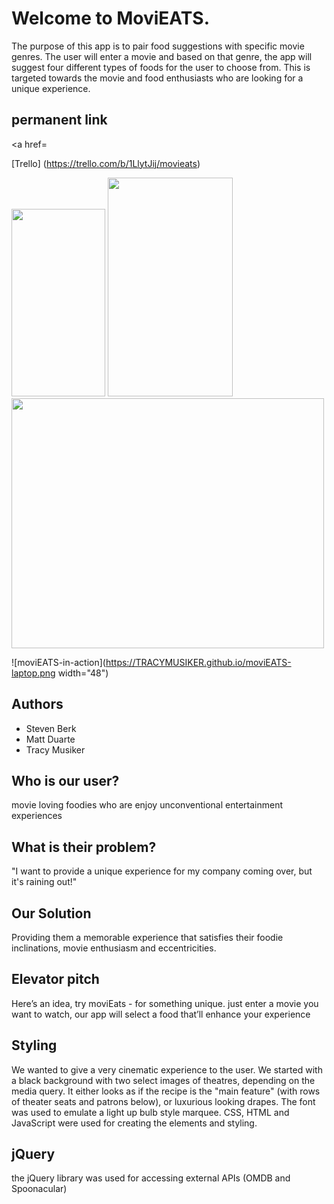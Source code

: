 # Welcome to MoviEATS.

The purpose of this app is to pair food suggestions with specific movie genres. The user will enter a movie and based on that genre, the app will suggest four different types of foods for the user to choose from. This is targeted towards the movie and food enthusiasts who are looking for a unique experience. 

## permanent link
<a href=

[Trello]
(https://trello.com/b/1LlytJij/movieats)

<img src="https://TRACYMUSIKER.github.io/moviEATS-phone.png" width="150" height="300"/>
<img src="https://TRACYMUSIKER.github.io/moviEATS-ipad.png" width="200" height="350"/>
<img src="https://TRACYMUSIKER.github.io/moviEATS-laptop.png" width="500" height="400"/>

![moviEATS-in-action](https://TRACYMUSIKER.github.io/moviEATS-laptop.png width="48")


## Authors
* Steven Berk
* Matt Duarte
* Tracy Musiker

## Who is our user?
movie loving foodies who are enjoy unconventional entertainment experiences

## What is their problem?
"I want to provide a unique experience for my company coming over, but it's raining out!"

## Our Solution
Providing them a memorable experience that satisfies their foodie inclinations, movie enthusiasm and eccentricities.

## Elevator pitch 
Here’s an idea, try moviEats - for something unique. just enter a movie you want to watch, our app will select a food that’ll enhance your experience

## Styling
We wanted to give a very cinematic experience to the user. We started with a black background with two select images of theatres, depending on the media query. It either looks as if the recipe is the "main feature" (with rows of theater seats and patrons below), or luxurious looking drapes. The font was used to emulate a light up bulb style marquee. CSS, HTML and JavaScript were used for creating the elements and styling.

## jQuery
the jQuery library was used for accessing external APIs (OMDB and Spoonacular)

